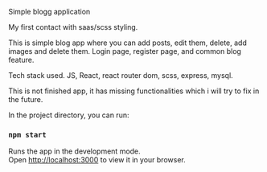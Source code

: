 Simple blogg application

My first contact with saas/scss styling.

This is simple blog app where you can add posts, edit them, delete, add images and delete them. Login page, register page, and common blog feature.

Tech stack used. JS, React, react router dom, scss, express, mysql.

This is not finished app, it has missing functionalities which i will try to fix in the future.

In the project directory, you can run:

### `npm start`

Runs the app in the development mode.\
Open [http://localhost:3000](http://localhost:3000) to view it in your browser.
